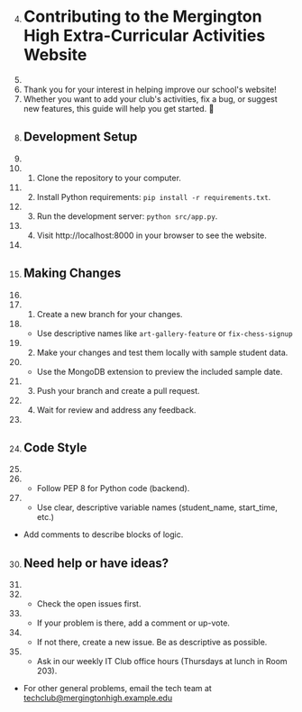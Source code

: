 4.	# Contributing to the Mergington High Extra-Curricular Activities Website
5.	
6.	Thank you for your interest in helping improve our school's website!
7.	Whether you want to add your club's activities, fix a bug, or suggest
new features, this guide will help you get started. 🎉
9.	## Development Setup
10.	
11.	1. Clone the repository to your computer.
12.	2. Install Python requirements: `pip install -r requirements.txt`.
13.	3. Run the development server: `python src/app.py`.
14.	4. Visit http://localhost:8000 in your browser to see the website.
15.	
16.	## Making Changes
17.	
18.	1. Create a new branch for your changes.
19.	   - Use descriptive names like `art-gallery-feature` or `fix-chess-signup`
20.	2. Make your changes and test them locally with sample student data.
21.	   - Use the MongoDB extension to preview the included sample date.
22.	3. Push your branch and create a pull request.
23.	4. Wait for review and address any feedback.
24.	
25.	## Code Style
26.	
27.	- Follow PEP 8 for Python code (backend).
28.	- Use clear, descriptive variable names (student_name, start_time, etc.)
- Add comments to describe blocks of logic.
30.	## Need help or have ideas?
31.	
32.	- Check the open issues first.
33.	  - If your problem is there, add a comment or up-vote.
34.	  - If not there, create a new issue. Be as descriptive as possible.
35.	- Ask in our weekly IT Club office hours (Thursdays at lunch in Room 203).
- For other general problems, email the tech team at techclub@mergingtonhigh.example.edu
